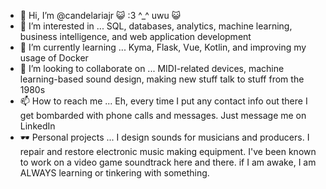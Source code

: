 - 👋 Hi, I’m @candelariajr :smiley_cat: :3 ^_^ uwu :smiley_cat:
- 👀 I’m interested in ...
  SQL, databases, analytics, machine learning, business intelligence, and web application development
- 🌱 I’m currently learning ...
  Kyma, Flask, Vue, Kotlin, and improving my usage of Docker
- 💞️ I’m looking to collaborate on ...
  MIDI-related devices, machine learning-based sound design, making new stuff talk to stuff from the 1980s
- 📫 How to reach me ...
  Eh, every time I put any contact info out there I get bombarded with phone calls and messages. Just message me on LinkedIn 
- :dark_sunglasses: Personal projects ...
  I design sounds for musicians and producers. I repair and restore electronic music making equipment. I've been known to work on a video game soundtrack here and there. 
  if I am awake, I am ALWAYS learning or tinkering with something. 

<!---
candelariajr/candelariajr is a ✨ special ✨ repository because its `README.md` (this file) appears on your GitHub profile.
You can click the Preview link to take a look at your changes.
--->

